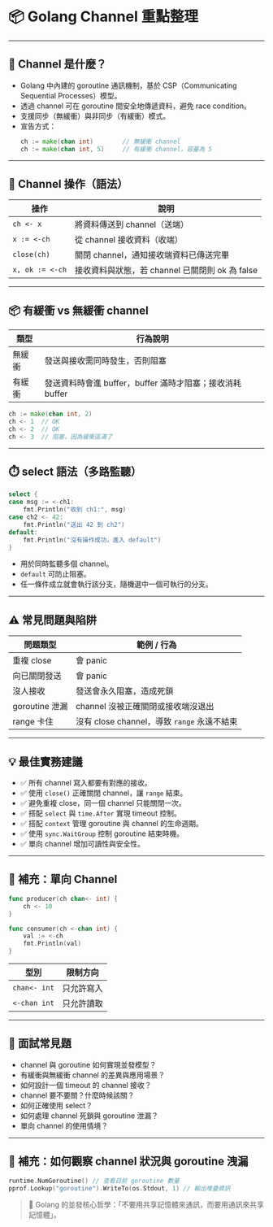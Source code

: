 
# 📦 Golang Channel 重點整理

---

## 🧠 Channel 是什麼？

- Golang 中內建的 goroutine 通訊機制，基於 CSP（Communicating Sequential Processes）模型。
- 透過 channel 可在 goroutine 間安全地傳遞資料，避免 race condition。
- 支援同步（無緩衝）與非同步（有緩衝）模式。
- 宣告方式：
  ```go
  ch := make(chan int)        // 無緩衝 channel
  ch := make(chan int, 5)     // 有緩衝 channel，容量為 5
  ```

---

## 🔄 Channel 操作（語法）

| 操作             | 說明                                  |
|------------------|---------------------------------------|
| `ch <- x`        | 將資料傳送到 channel（送端）           |
| `x := <-ch`      | 從 channel 接收資料（收端）             |
| `close(ch)`      | 關閉 channel，通知接收端資料已傳送完畢  |
| `x, ok := <-ch`  | 接收資料與狀態，若 channel 已關閉則 ok 為 false |

---

## 📦 有緩衝 vs 無緩衝 channel

| 類型       | 行為說明                                               |
|------------|--------------------------------------------------------|
| 無緩衝     | 發送與接收需同時發生，否則阻塞                         |
| 有緩衝     | 發送資料時會進 buffer，buffer 滿時才阻塞；接收消耗 buffer |

```go
ch := make(chan int, 2)
ch <- 1  // OK
ch <- 2  // OK
ch <- 3  // 阻塞，因為緩衝區滿了
```

---

## ⏱️ select 語法（多路監聽）

```go
select {
case msg := <-ch1:
    fmt.Println("收到 ch1:", msg)
case ch2 <- 42:
    fmt.Println("送出 42 到 ch2")
default:
    fmt.Println("沒有操作成功，進入 default")
}
```

- 用於同時監聽多個 channel。
- `default` 可防止阻塞。
- 任一條件成立就會執行該分支，隨機選中一個可執行的分支。

---

## ⚠️ 常見問題與陷阱

| 問題類型       | 範例 / 行為                                     |
|----------------|-------------------------------------------------|
| 重複 close     | 會 panic                                         |
| 向已關閉發送   | 會 panic                                         |
| 沒人接收       | 發送會永久阻塞，造成死鎖                        |
| goroutine 泄漏 | channel 沒被正確關閉或接收端沒退出              |
| range 卡住     | 沒有 close channel，導致 `range` 永遠不結束     |

---

## 💡 最佳實務建議

- ✅ 所有 channel 寫入都要有對應的接收。
- ✅ 使用 `close()` 正確關閉 channel，讓 `range` 結束。
- ✅ 避免重複 close，同一個 channel 只能關閉一次。
- ✅ 搭配 `select` 與 `time.After` 實現 timeout 控制。
- ✅ 搭配 `context` 管理 goroutine 與 channel 的生命週期。
- ✅ 使用 `sync.WaitGroup` 控制 goroutine 結束時機。
- ✅ 單向 channel 增加可讀性與安全性。

---

## 🧪 補充：單向 Channel

```go
func producer(ch chan<- int) {
    ch <- 10
}

func consumer(ch <-chan int) {
    val := <-ch
    fmt.Println(val)
}
```

| 型別         | 限制方向   |
|--------------|------------|
| `chan<- int` | 只允許寫入 |
| `<-chan int` | 只允許讀取 |

---

## 🧠 面試常見題

- channel 與 goroutine 如何實現並發模型？
- 有緩衝與無緩衝 channel 的差異與應用場景？
- 如何設計一個 timeout 的 channel 接收？
- channel 要不要關？什麼時候該關？
- 如何正確使用 select？
- 如何處理 channel 死鎖與 goroutine 泄漏？
- 單向 channel 的使用情境？

---

## 🧪 補充：如何觀察 channel 狀況與 goroutine 洩漏

```go
runtime.NumGoroutine() // 查看目前 goroutine 數量
pprof.Lookup("goroutine").WriteTo(os.Stdout, 1) // 輸出堆疊資訊
```

> 📌 Golang 的並發核心哲學：「不要用共享記憶體來通訊，而要用通訊來共享記憶體」。
